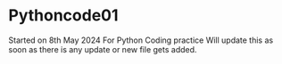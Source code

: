 # Pythoncode01
Started on 8th May 2024
For Python Coding practice
Will update this as soon as there is any update or new file gets added.
